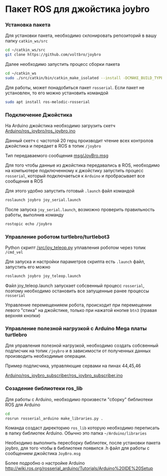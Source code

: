 # Пакет ROS для джойстика joybro


### Установка пакета

Для установки пакета, необходимо склонировать репозиторий в вашу папку `catkin_ws/src`

```bash
cd ~/catkin_ws/src
git clone https://github.com/voltbro/joybro
```

Далее необходимо запустить процесс сборки пакета

```bash
cd ~/catkin_ws
sudo ./src/catkin/bin/catkin_make_isolated --install -DCMAKE_BUILD_TYPE=Release --install-space /opt/ros/melodic --pkg=joybro
```

Для работы, может понадобиться пакет `rosserial`. Если пакет не установлен, то его можно установить командой

```bash
sudo apt install ros-melodic-rosserial
```


### Подключение Джойстика

На Arduino джойстика необходимо загрузить скетч [Arduino/ros_joybro/ros_joybro.ino](https://github.com/voltbro/joybro/blob/master/Arduino/ros_joybro/ros_joybro.ino)

Данный скетч с частотой 20 герц производит чтение всех контролов джойстика и передает в ROS в топик `/joybro`

Тип передаваемого сообщения [msg/JoyBro.msg](https://github.com/voltbro/joybro/blob/master/msg/JoyBro.msg)

Для того чтобы данные из джойстика передавались в ROS, необходимо на компьютере подключенному к джойстику запустить процесс `rosserial`, который подключаеться к `Arduino` 
и пробрасывает все сообщения в ROS

Для этого удобно запустить готовый `.launch` файл командой 

```bash
roslaunch joybro joy_serial.launch
```

После запуска `joy_serial.launch`, возможно проверить правильность работы, выполнив команду
```bash
rostopic echo /joybro
```

### Управление роботом turtlebro/turtlebot3

Python скрипт [/src/joy_teleop.py](https://github.com/voltbro/joybro/blob/master/src/joy_teleop.py) уплавления роботом через топик `/cmd_vel` 

Для запуска и настройки параметров скрипта есть `.launch` файл, запустить его можно 

```bash
roslaunch joybro joy_teleop.launch
```

Файл joy_teleop.launch запускает собсвенный процесс `rosserial`, поэтому необходимо остановить все запущенные ранее процессы `rosserial`

Управление перемещенияем робота, происходит при перемещении левого "стика" на джойстике, только при нажатой кнопке `btn3` (правая верхняя кнопки)

### Управление полезной нагрузкой с Arduino Mega платы turtlebro

Для управления полезной нагрузкой, необходимо создать собсвенный подписчик на топик `/joybro` и в зависимости от полученных данных производить необходимые операции.

Пример подписчика, управляющие сервами на пинах 44,45,46

[Arduino/ros_joybro_subscriber/ros_joybro_subscriber.ino](https://github.com/voltbro/joybro/blob/master/Arduino/ros_joybro_subscriber/ros_joybro_subscriber.ino)


### Созадение библиотеки ros_lib

Для работы с Arduinо, необходимо произвести "сборку" библиотеки ROS для Arduino

```bash
cd 
rosrun rosserial_arduino make_libraries.py .
```

Команда создаст директорию `ros_lib` которую необходимо переписать в папку библиотек Arduino. Обычно это папка `~/Arduino/libraries`

Необходимо выполнить пересборку библиотек, после установки пакета joybro, для того чтобы в библиотеке появился .h файл для работы с сообщением джойстика `JoyBro.msg`

Более подробно о настройке Arduino http://wiki.ros.org/rosserial_arduino/Tutorials/Arduino%20IDE%20Setup

